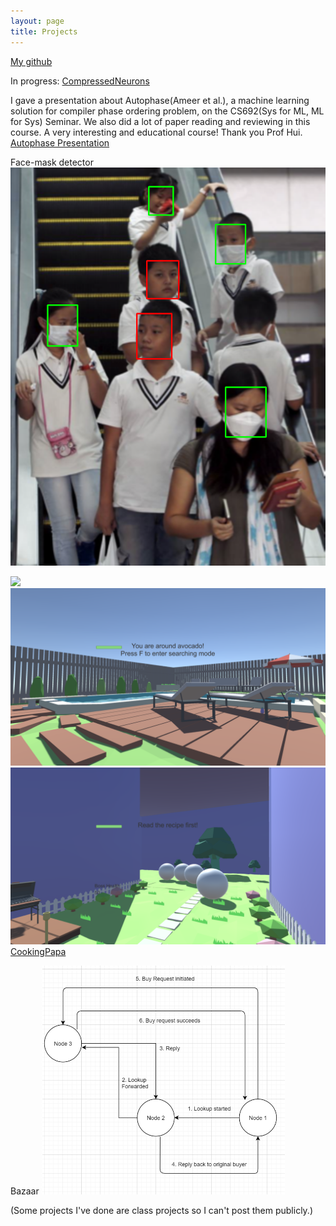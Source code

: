 ```yaml
---
layout: page
title: Projects
---
```


[My github](https://github.com/smalllicheng)

In progress:
[CompressedNeurons](https://github.com/smalllicheng/superneurons-release)

I gave a presentation about Autophase(Ameer et al.), a machine learning solution for compiler phase ordering problem, on the CS692(Sys for ML, ML for Sys) Seminar. We also did a lot of paper reading and reviewing in this course. A very interesting and educational course! Thank you Prof Hui.
[Autophase Presentation](/images/AUTOPHASE.pdf)


Face-mask detector
![mask](/images/Mask.jpg)


![](/images/CP1.png)
![](/images/CP2.png)
![](/images/CP3.png)
[CookingPapa](https://github.com/smalllicheng/CookingPapa)

Bazaar
![Bazaar](/images/Bazaar.png)







(Some projects I've done are class projects so I can't post them publicly.)
